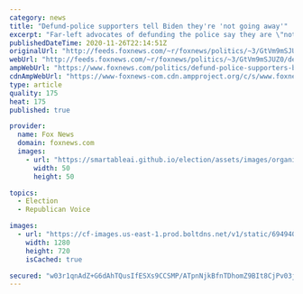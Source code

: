 ```yaml
---
category: news
title: "Defund-police supporters tell Biden they're 'not going away'"
excerpt: "Far-left advocates of defunding the police say they are \"not going away\" just because Joe Biden won the presidency."
publishedDateTime: 2020-11-26T22:14:51Z
originalUrl: "http://feeds.foxnews.com/~r/foxnews/politics/~3/GtVm9mSJUZ0/defund-police-supporters-biden-going-away"
webUrl: "http://feeds.foxnews.com/~r/foxnews/politics/~3/GtVm9mSJUZ0/defund-police-supporters-biden-going-away"
ampWebUrl: "https://www.foxnews.com/politics/defund-police-supporters-biden-going-away.amp"
cdnAmpWebUrl: "https://www-foxnews-com.cdn.ampproject.org/c/s/www.foxnews.com/politics/defund-police-supporters-biden-going-away.amp"
type: article
quality: 175
heat: 175
published: true

provider:
  name: Fox News
  domain: foxnews.com
  images:
    - url: "https://smartableai.github.io/election/assets/images/organizations/foxnews.com-50x50.jpg"
      width: 50
      height: 50

topics:
  - Election
  - Republican Voice

images:
  - url: "https://cf-images.us-east-1.prod.boltdns.net/v1/static/694940094001/8a4ccc22-74ac-4b55-a7d7-044271b4aab8/7adcaf6a-fc3c-456c-95df-9c1af8f69f92/1280x720/match/image.jpg"
    width: 1280
    height: 720
    isCached: true

secured: "w03r1qnAdZ+G6dAhTQusIfESXs9CCSMP/ATpnNjkBfnTDhomZ9BIt8CjPv03j66z9xQ2VfLUHSETc5TGotcvlB2mhEfIJ7oJq/V06hhI1UR7StKRJqygbKm2QBmyb6GivSliTURLvrJspIY+limHgpL0C4Z8kECeHyKQKSkWF8b/HV/S21rk6uZHituBefjzbkXYf/nMgM0jnO8TJap2xweDvf0ebKnbi9P7RcRvnf1ZWHoNKSJwfyH4A144Dsg3JKX5j7qMYFyMtQHpM+VjnXRTWKFKiycneNo9YESzv5lpunk70qE6qt7f5+PPYSn1wfmM8JgPV8ITrP2kitZPUn3XuDciDxY1v/Dajm49ark=;DiWgloFD2qF20hzlRG7Y8A=="
---
```


